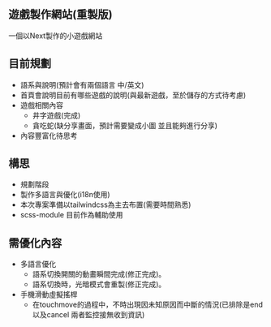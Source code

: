 ## 遊戲製作網站(重製版)

一個以Next製作的小遊戲網站

## 目前規劃

- 語系與說明(預計會有兩個語言 中/英文)
- 首頁會說明目前有哪些遊戲的說明(與最新遊戲，至於儲存的方式待考慮)
- 遊戲相關內容
  - 井字遊戲(完成)
  - 貪吃蛇(缺分享畫面，預計需要變成小圖 並且能夠進行分享)
- 內容豐富化待思考

## 構思
- 規劃階段
- 製作多語言與優化(i18n使用)
- 本次專案準備以tailwindcss為主去布置(需要時間熟悉)
- scss-module 目前作為輔助使用

## 需優化內容
- 多語言優化
  - 語系切換開關的動畫瞬間完成(修正完成)。
  - 語系切換時，光暗模式會重製(修正完成)。
- 手機滑動虛擬搖桿
  - 在touchmove的過程中，不時出現因未知原因而中斷的情況(已排除是end 以及cancel 兩者監控接無收到資訊)


